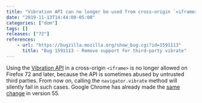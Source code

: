 ```yaml
---
title: "Vibration API can no longer be used from cross-origin `<iframe>`"
date: "2019-11-13T14:44:00-05:00"
categories: ["dom"]
tags: []
releases: ["72"]
references:
    - url: "https://bugzilla.mozilla.org/show_bug.cgi?id=1591113"
      title: "Bug 1591113 - Remove support for third-party vibrate"
---
```

Using the [Vibration API](https://developer.mozilla.org/docs/Web/API/Vibration_API) in a cross-origin `<iframe>` is no longer allowed on Firefox 72 and later, because the API is sometimes abused by untrusted third parties. From now on, calling the `navigator.vibrate` method will silently fail in such cases. Google Chrome has already made the [same change](https://www.chromestatus.com/feature/5682658461876224) in version 55.
